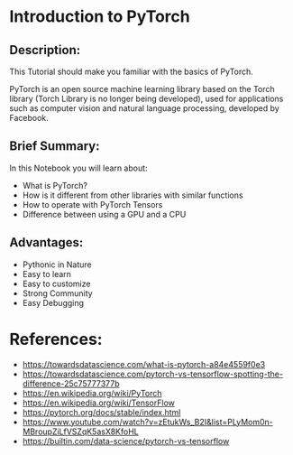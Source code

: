 # Introduction to PyTorch

## Description:
This Tutorial should make you familiar with the basics of PyTorch.

PyTorch is an open source machine learning library based on the Torch library (Torch Library is no longer being developed), used for applications such as computer vision and natural language processing, developed by Facebook.

## Brief Summary:
In this Notebook you will learn about:
* What is PyTorch?
* How is it different from other libraries with similar functions
* How to operate with PyTorch Tensors
* Difference between using a GPU and a CPU

## Advantages:
* Pythonic in Nature
* Easy to learn
* Easy to customize
* Strong Community
* Easy Debugging

# References:

* https://towardsdatascience.com/what-is-pytorch-a84e4559f0e3
* https://towardsdatascience.com/pytorch-vs-tensorflow-spotting-the-difference-25c75777377b
* https://en.wikipedia.org/wiki/PyTorch
* https://en.wikipedia.org/wiki/TensorFlow
* https://pytorch.org/docs/stable/index.html
* https://www.youtube.com/watch?v=zEtukWs_B2I&list=PLyMom0n-MBroupZiLfVSZqK5asX8KfoHL
* https://builtin.com/data-science/pytorch-vs-tensorflow

